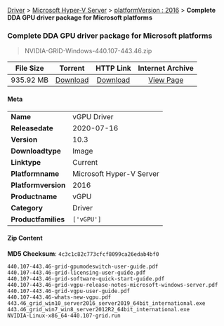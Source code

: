
[Driver](/README.md)  >  [Microsoft Hyper-V Server](/index/Driver/Microsoft_Hyper-V_Server.md)  >  [platformVersion : 2016](/index/Driver/Microsoft_Hyper-V_Server/2016.md)  >  **Complete DDA GPU driver package for Microsoft platforms**


###    Complete DDA GPU driver package for Microsoft platforms

> NVIDIA-GRID-Windows-440.107-443.46.zip   


| **File Size** | **Torrent**  | **HTTP Link** | **Internet Archive** |
|:-------------:|:------------:|:-------------:|:--------------------:|
| 935.92 MB |  [Download](https://archive.org/download/nvgpu_NVIDIA-GRID-Windows-440.107-443.46.zip/nvgpu_NVIDIA-GRID-Windows-440.107-443.46.zip_archive.torrent)       | [Download](https://archive.org/compress/nvgpu_NVIDIA-GRID-Windows-440.107-443.46.zip) | [View Page](https://archive.org/details/nvgpu_NVIDIA-GRID-Windows-440.107-443.46.zip)       |

#### Meta

<table>
<tr><td><strong>Name</strong></td><td>vGPU Driver</td></tr>
<tr><td><strong>Releasedate</strong></td><td>2020-07-16</td></tr>
<tr><td><strong>Version</strong></td><td>10.3</td></tr>
<tr><td><strong>Downloadtype</strong></td><td>Image</td></tr>
<tr><td><strong>Linktype</strong></td><td>Current</td></tr>
<tr><td><strong>Platformname</strong></td><td>Microsoft Hyper-V Server</td></tr>
<tr><td><strong>Platformversion</strong></td><td>2016</td></tr>
<tr><td><strong>Productname</strong></td><td>vGPU</td></tr>
<tr><td><strong>Category</strong></td><td>Driver</td></tr>
<tr><td><strong>Productfamilies</strong></td><td><code>['vGPU']</code></td></tr>
</table>

#### Zip Content

**MD5 Checksum**: `4c3c1c82c773cfcf8099ca26edab4bf0`

```text
440.107-443.46-grid-gpumodeswitch-user-guide.pdf
440.107-443.46-grid-licensing-user-guide.pdf
440.107-443.46-grid-software-quick-start-guide.pdf
440.107-443.46-grid-vgpu-release-notes-microsoft-windows-server.pdf
440.107-443.46-grid-vgpu-user-guide.pdf
440.107-443.46-whats-new-vgpu.pdf
443.46_grid_win10_server2016_server2019_64bit_international.exe
443.46_grid_win7_win8_server2012R2_64bit_international.exe
NVIDIA-Linux-x86_64-440.107-grid.run
```